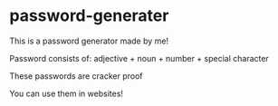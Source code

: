 # password-generater

This is a password generator made by me!

Password consists of: adjective + noun + number + special character

These passwords are cracker proof

You can use them in websites!